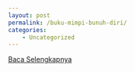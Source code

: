 ```yaml
---
layout: post
permalink: /buku-mimpi-bunuh-diri/
categories:
    - Uncategorized
---
```


[Baca Selengkapnya](/09)